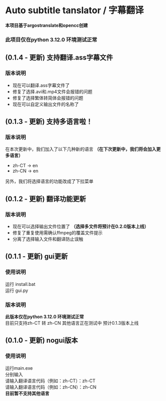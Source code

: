 # Auto subtitle tanslator / 字幕翻译
**本项目基于argostranslate和opencc创建**  
### 此项目仅在python 3.12.0 环境测试正常  
## (0.1.4 - 更新) 支持翻译.ass字幕文件
### 版本说明
- 现在可以翻译.ass字幕文件了
- 修复了选择.avi和.mp4文件会报错的问题
- 修复了选择繁体转简体会报错的问题
- 现在可以自定义输出文件的名称了


## (0.1.3 - 更新) 支持多语言啦！
### 版本说明
在本次更新中，我们加入了以下几种新的语言 **（在下次更新中，我们将会加入更多语言）**
- zh-CT -> en
- zh-CN -> en  

另外，我们将选择语言的功能改成了下拉菜单  

## (0.1.2 - 更新) 翻译功能更新
### 版本说明
- 现在可以选择输出文件位置了  **（选择多文件将预计在0.2.0版本上线）**  
- 修复了重复使用需确认ffmpeg的覆盖文件提示  
- 分离了选择输入文件和翻译防止误触  

## (0.1.1 - 更新) gui更新
### 使用说明
运行 install.bat  
运行 gui.py  
### 版本说明
**此版本仅在python 3.12.0 环境测试正常**  
目前只支持zh-CT 转 zh-CN 其他语言正在测试中 预计0.1.3版本上线  

## (0.1.0 - 更新) nogui版本
### 使用说明
运行main.exe  
分别输入  
请输入翻译语言代码（例如：zh-CT）：zh-CT  
请输入翻译语言代码（例如：zh-CN）：zh-CN  
**目前暂不支持其他语言**
